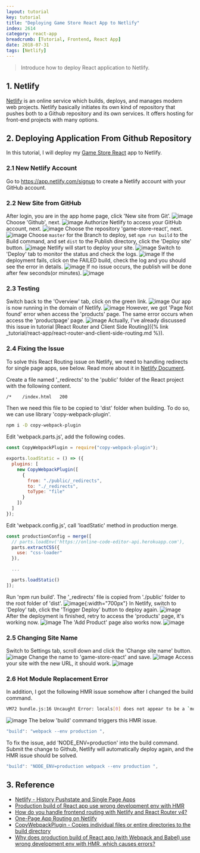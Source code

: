 ```yaml
---
layout: tutorial
key: tutorial
title: "Deploying Game Store React App to Netlify"
index: 2614
category: react-app
breadcrumb: [Tutorial, Frontend, React App]
date: 2018-07-31
tags: [Netlify]
---
```


> Introduce how to deploy React application to Netlify.

## 1. Netlify
[Netlify](https://www.netlify.com/) is an online service which builds, deploys, and manages modern web projects.  Netlify basically initiates its own kind of repository that pushes both to a Github repository and its own services. It offers hosting for front-end projects with many options.

## 2. Deploying Application From Github Repository
In this tutorial, I will deploy my [Game Store React](https://github.com/jojozhuang/game-store-react) app to Netlify.
### 2.1 New Netlify Account
Go to https://app.netlify.com/signup to create a Netlify account with your GitHub account.
### 2.2 New Site from GitHub
After login, you are in the app home page, click 'New site from Git'.
![image](/public/images/frontend/2614/app.png)
Choose 'Github', next.
![image](/public/images/frontend/2614/newsite.png)
Authorize Netlify to access your GitHub account, next.
![image](/public/images/frontend/2614/authorize.png)
Choose the repository 'game-store-react', next.
![image](/public/images/frontend/2614/repository.png)
Choose `master` for the Branch to deploy, set `npm run build` to the Build command, and set `dist` to the Publish directory, click the 'Deploy site' button.
![image](/public/images/frontend/2614/options.png)
Netlify will start to deploy your site.
![image](/public/images/frontend/2614/inprogress.png)
Switch to 'Deploy' tab to monitor the status and check the logs.
![image](/public/images/frontend/2614/monitor.png)
If the deployment fails, click on the FAILED build, check the log and you should see the error in details.
![image](/public/images/frontend/2614/errorlog.png)
If no issue occurs, the publish will be done after few seconds(or minutes).
![image](/public/images/frontend/2614/published.png)
### 2.3 Testing
Switch back to the 'Overview' tab, click on the green link.
![image](/public/images/frontend/2614/overview.png)
Our app is now running in the domain of Netlify.
![image](/public/images/frontend/2614/home.png)
However, we got 'Page Not found' error when access the 'products' page. The same error occurs when access the 'productpage' page.
![image](/public/images/frontend/2614/pagenotfound.png)
Actually, I've already discussed this issue in tutorial [React Router and Client Side Routing]({% link _tutorial/react-app/react-router-and-client-side-routing.md %}).
### 2.4 Fixing the Issue
To solve this React Routing issue on Netlify, we need to handling redirects for single page apps, see below. Read more about it in [Netlify Document](https://www.netlify.com/docs/redirects/#history-pushstate-and-single-page-apps).

Create a file named '\_redirects' to the 'public' folder of the React project with the following content.
```sh
/*    /index.html   200
```
Then we need this file to be copied to 'dist' folder when building. To do so, we can use library 'copy-webpack-plugin'.
```sh
npm i -D copy-webpack-plugin
```
Edit 'webpack.parts.js', add the following codes.
```javascript
const CopyWebpackPlugin = require("copy-webpack-plugin");

exports.loadStatic = () => ({
  plugins: [
    new CopyWebpackPlugin([
      {
        from: "./public/_redirects",
        to: "./_redirects",
        toType: "file"
      }
    ])
  ]
});
```
Edit 'webpack.config.js', call 'loadStatic' method in production merge.
```javascript
const productionConfig = merge([
  // parts.loadEnv('https://online-code-editor-api.herokuapp.com'),
  parts.extractCSS({
    use: "css-loader"
  }),

  ...

  parts.loadStatic()
]);
```
Run 'npm run build'. The '\_redirects' file is copied from './public' folder to the root folder of 'dist'.
![image](/public/images/frontend/2614/dist.png){:width="700px"}
In Netlify, switch to 'Deploy' tab, click the 'Trigger Deploy' button to deploy again.
![image](/public/images/frontend/2614/triggerdeploy.png)
After the deployment is finished, retry to access the 'products' page, it's working now.
![image](/public/images/frontend/2614/worked.png)
The 'Add Product' page also works now.
![image](/public/images/frontend/2614/add.png)
### 2.5 Changing Site Name
Switch to Settings tab, scroll down and click the 'Change site name' button.
![image](/public/images/frontend/2614/settings.png)
Change the name to 'game-store-react' and save.
![image](/public/images/frontend/2614/changename.png)
Access your site with the new URL, it should work.
![image](/public/images/frontend/2614/newname.png)
### 2.6 Hot Module Replacement Error
In addition, I got the following HMR issue somehow after I changed the build command.
```sh
VM72 bundle.js:16 Uncaught Error: locals[0] does not appear to be a `module` object with Hot Module replacement API enabled. You should disable react-transform-hmr in production by using `env` section in Babel configuration. See the example in README: https://github.com/gaearon/react-transform-hmr
```
![image](/public/images/frontend/2614/hmr.png)
The below 'build' command triggers this HMR issue.
```javascript
"build": "webpack --env production ",
```
To fix the issue, add 'NODE_ENV=production' into the build command. Submit the change to Github, Netlify will automatically deploy again, and the HMR issue should be solved.
```javascript
"build": "NODE_ENV=production webpack --env production ",
```
## 3. Reference
* [Netlify - History Pushstate and Single Page Apps](https://www.netlify.com/docs/redirects/#history-pushstate-and-single-page-apps)
* [Production build of React app use wrong development env with HMR](https://stackoverflow.com/questions/36153628/why-does-production-build-of-react-app-with-webpack-and-babel-use-wrong-develo)
* [How do you handle frontend routing with Netlify and React Router v4?](https://www.reddit.com/r/Frontend/comments/6h34h0/how_do_you_handle_frontend_routing_with_netlify/)
* [One-Page App Routing on Netlify](https://www.crookm.com/2018/02/one-page-app-routing-on-netlify.html)
* [CopyWebpackPlugin - Copies individual files or entire directories to the build directory](https://webpack.js.org/plugins/copy-webpack-plugin/)
* [Why does production build of React app (with Webpack and Babel) use wrong development env with HMR, which causes errors?](https://stackoverflow.com/questions/36153628/why-does-production-build-of-react-app-with-webpack-and-babel-use-wrong-develo)
